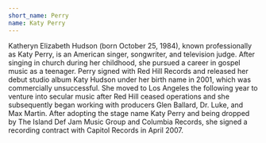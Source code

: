 ```yaml
---
short_name: Perry
name: Katy Perry
---
```

Katheryn Elizabeth Hudson (born October 25, 1984), known professionally as Katy Perry, is an American singer, songwriter, and television judge. After singing in church during her childhood, she pursued a career in gospel music as a teenager. Perry signed with Red Hill Records and released her debut studio album Katy Hudson under her birth name in 2001, which was commercially unsuccessful. She moved to Los Angeles the following year to venture into secular music after Red Hill ceased operations and she subsequently began working with producers Glen Ballard, Dr. Luke, and Max Martin. After adopting the stage name Katy Perry and being dropped by The Island Def Jam Music Group and Columbia Records, she signed a recording contract with Capitol Records in April 2007.